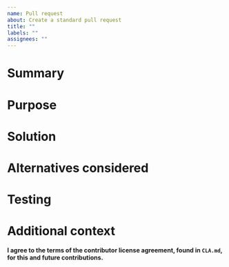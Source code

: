 ```yaml
---
name: Pull request
about: Create a standard pull request
title: ""
labels: ""
assignees: ""
---
```


<!--
Thanks for your contribution!

- If it's a big change, consider creating a feature request to discuss the change first.
- Make sure all tests and lint checks pass (`npm run check`).
- Make sure you're comfortable with the terms of the contributor license agreement, found in `CLA.md`.
- If you added any new dependencies, make sure they are really needed, and can't be replaced by built-in functions or a new, straightforward utility function.
-->

# Summary

<!-- Summarize the change. If this fixes something, include "fixes # (issue#) here." -->

# Purpose

<!-- Describe the reasoning for the change. If there is already a feature request or bug that explains this, simply link it. -->

# Solution

<!-- Describe how you solved the problem. -->

# Alternatives considered

<!-- Describe any alternate solutions you can think of. If there is already a feature request or bug that explains this, simply link it. (If the change is straightforward, there may not be any.) -->

# Testing

<!-- How did you verify the correctness of the change? Did you add unit tests when they made sense? -->

# Additional context

<!-- Any additional context. Also, did you carefully create individual commits that you want preserved with rebase or merge commit merging, or would you rather your haphazard commits be squashed away? -->

**I agree to the terms of the contributor license agreement, found in `CLA.md`, for this and future contributions.**
